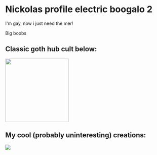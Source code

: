 # Nickolas profile electric boogalo 2

I'm gay, now i just need the mer!

Big boobs

## Classic goth hub cult below:

<a href="https://github.com/irrdkwhattoput/">
  <img height=200 align="center" src="https://github-readme-stats.vercel.app/api?username=irrdkwhattoput&theme=blue_navy" />
</a>

## My cool (probably uninteresting) creations:

<a href="https://github.com/irrdkwhattoput/cc-bundle-dl">
  <img align="center" src="https://github-readme-stats.vercel.app/api/pin/?username=irrdkwhattoput&repo=cc-bundle-dl&theme=holi"/>
</a>
